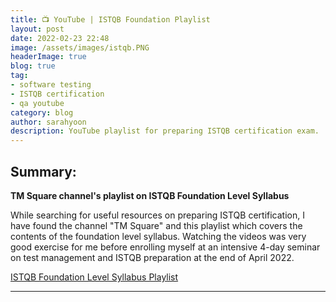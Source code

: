 ```yaml
---
title: 📺 YouTube | ISTQB Foundation Playlist
layout: post
date: 2022-02-23 22:48
image: /assets/images/istqb.PNG
headerImage: true
blog: true
tag:
- software testing
- ISTQB certification
- qa youtube
category: blog
author: sarahyoon
description: YouTube playlist for preparing ISTQB certification exam.
---
```


## Summary:

<strong>TM Square channel's playlist on ISTQB Foundation Level Syllabus</strong>
    
While searching for useful resources on preparing ISTQB certification, I have found the channel "TM Square" and this playlist which covers the contents of the foundation level syllabus.
Watching the videos was very good exercise for me before enrolling myself at an intensive 4-day seminar on test management and ISTQB preparation at the end of April 2022.


[ISTQB Foundation Level Syllabus Playlist](https://user-images.githubusercontent.com/39444963/177168232-af98e2bd-f11f-42ac-a0bd-d5b3945ee654.png)



---
